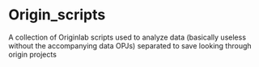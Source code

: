 # Origin_scripts
A collection of Originlab scripts used to analyze data (basically useless without the accompanying data OPJs) separated to save looking through origin projects
